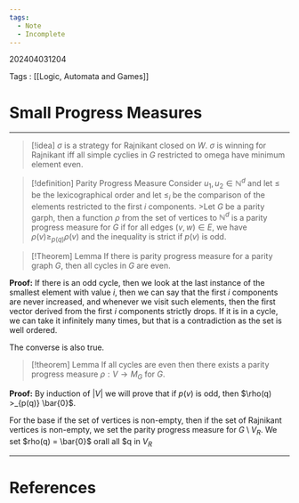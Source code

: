 ```yaml
---
tags:
  - Note
  - Incomplete
---
```

202404031204

Tags : [[Logic, Automata and Games]]
# Small  Progress Measures
---
>[!idea]
$\sigma$ is a strategy for Rajnikant closed on $W$. $\sigma$ is winning for Rajnikant iff all simple cyclies in $G$ restricted to omega have minimum element even.

>[!definition] Parity Progress Measure
  >Consider $u_1, u_2 \in \mathbb{N}^d$ and let $\le$ be the lexicographical order and let $\le_i$ be the comparison of the elements restricted to the first $i$ components.
    >Let $G$ be a parity garph, then a function $\rho$ from the set of vertices to $\mathbb{N}^d$ is a parity progress measure for $G$ if for all edges $(v, w) \in E$, we have $\rho(v) \ge_{p(q)} \rho(v)$ and the inequality is strict if $p(v)$ is odd.

>[!Theorem] Lemma
>If there is parity progress measure for a parity graph $G$, then all cycles in $G$ are even.

**Proof:**
If there is an odd cycle, then we look at the last instance of the smallest element with value $i$, then we can say that the first $i$ components are never increased, and whenever we visit such elements, then the first vector derived from the first $i$ components strictly drops. If it is in a cycle, we can take it infinitely many times, but that is a contradiction as the set is well ordered.

The converse is also true.
>[!theorem] Lemma
>If all cycles are even then there exists a parity progress measure $\rho: V \to M_{G}$ for $G$.

**Proof:**
By induction of $|V|$ we will prove that if $p(v)$ is odd, then $\rho(q) >_{p(q)} \bar{0}$.

For the base if the set of vertices is non-empty, then if the set of Rajnikant vertices is non-empty, we set the parity progress measure for $G \setminus V_R$. We set $rho(q) = \bar{0}$ orall all $q in $V_R$


---
# References
